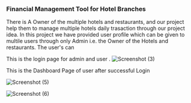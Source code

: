 ### Financial Management Tool for Hotel Branches

There is A Owner of the multiple hotels and restaurants, and our project help them to manage multiple hotels daily trasaction through our project idea.
In this project we have provided user profile which can be given to multile users through only Admin i.e. the Owner of the Hotels and restaurants.
The user's can

This is the  login page for admin and user .
![Screenshot (3)](https://github.com/GaneshShinde01/My-Hotel/assets/138990327/b1e793d5-7d49-42e0-a5a7-09cdf1856363)





This is the Dashboard Page of user after successful Login


![Screenshot (5)](https://github.com/GaneshShinde01/My-Hotel/assets/138990327/e91a8712-878c-40bd-9fe7-6f1f839498cb)



![Screenshot (6)](https://github.com/GaneshShinde01/My-Hotel/assets/138990327/f961a9fb-f8cf-46bc-aa2d-096fec7f76e0)
